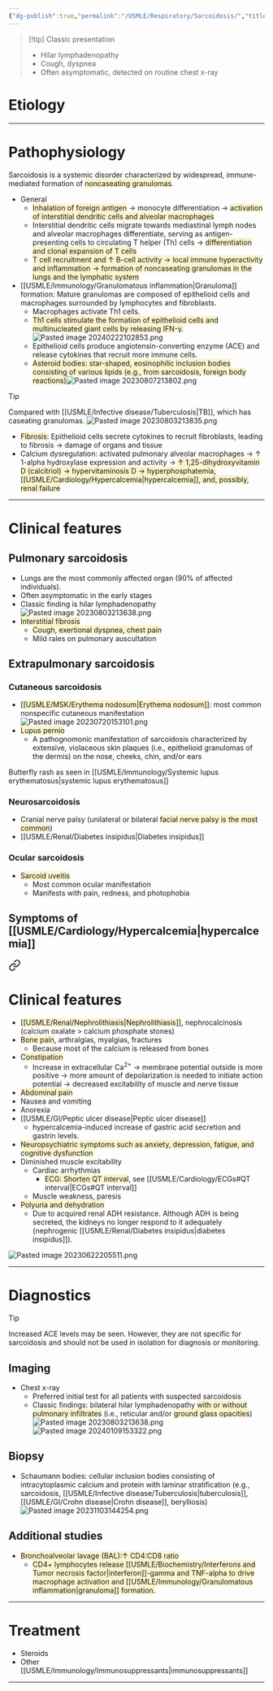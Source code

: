 ```yaml
---
{"dg-publish":true,"permalink":"/USMLE/Respiratory/Sarcoidosis/","title":"Sarcoidosis"}
---
```


>[!tip] Classic presentation
>- HiIar lymphadenopathy
>- Cough, dyspnea
>- Often asymptomatic, detected on routine chest x-ray
# Etiology


---
# Pathophysiology
Sarcoidosis is a systemic disorder characterized by widespread, immune-mediated formation of <span style="background:rgba(240, 200, 0, 0.2)">noncaseating granulomas</span>.
- General
	- <span style="background:rgba(240, 200, 0, 0.2)">Inhalation of foreign antigen</span> → monocyte differentiation → <span style="background:rgba(240, 200, 0, 0.2)">activation of interstitial dendritic cells and alveolar macrophages</span>
	- Interstitial dendritic cells migrate towards mediastinal lymph nodes and alveolar macrophages differentiate, serving as antigen-presenting cells to circulating T helper (Th) cells → <span style="background:rgba(240, 200, 0, 0.2)">differentiation and clonal expansion of T cells</span>
	- <span style="background:rgba(240, 200, 0, 0.2)">T cell recruitment and ↑ B-cell activity → local immune hyperactivity and inflammation → formation of noncaseating granulomas in the lungs and the lymphatic system</span>
- [[USMLE/Immunology/Granulomatous inflammation\|Granuloma]] formation: Mature granulomas are composed of epithelioid cells and macrophages surrounded by lymphocytes and fibroblasts.
	- Macrophages activate Th1 cells. 
	- <span style="background:rgba(240, 200, 0, 0.2)">Th1 cells stimulate the formation of epithelioid cells and multinucleated giant cells by releasing IFN-γ.</span>![Pasted image 20240222102853.png](/img/user/appendix/Pasted%20image%2020240222102853.png)
	- Epithelioid cells produce angiotensin-converting enzyme (ACE) and release cytokines that recruit more immune cells.
	- <span style="background:rgba(240, 200, 0, 0.2)">Asteroid bodies: star-shaped, eosinophilic inclusion bodies consisting of various lipids (e.g., from sarcoidosis, foreign body reactions)</span>![Pasted image 20230807213802.png](/img/user/appendix/Pasted%20image%2020230807213802.png)

>[!tip] 
>Compared with [[USMLE/Infective disease/Tuberculosis\|TB]], which has caseating granulomas.
>![Pasted image 20230803213835.png](/img/user/appendix/Pasted%20image%2020230803213835.png)

- <span style="background:rgba(240, 200, 0, 0.2)">Fibrosis</span>: Epithelioid cells secrete cytokines to recruit fibroblasts, leading to fibrosis → damage of organs and tissue
- Calcium dysregulation: activated pulmonary alveolar macrophages → ↑ 1-alpha hydroxylase expression and activity → <span style="background:rgba(240, 200, 0, 0.2)">↑ 1,25-dihydroxyvitamin D (calcitriol) → hypervitaminosis D → hyperphosphatemia, [[USMLE/Cardiology/Hypercalcemia\|hypercalcemia]], and, possibly, renal failure</span>

---
# Clinical features
## Pulmonary sarcoidosis
- Lungs are the most commonly affected organ (90% of affected individuals).
- Often asymptomatic in the early stages
- Classic finding is hilar lymphadenopathy![Pasted image 20230803213638.png](/img/user/appendix/Pasted%20image%2020230803213638.png)
- <span style="background:rgba(240, 200, 0, 0.2)">Interstitial fibrosis</span>
	- <span style="background:rgba(240, 200, 0, 0.2)">Cough, exertional dyspnea, chest pain</span>
	- Mild rales on pulmonary auscultation
## Extrapulmonary sarcoidosis
### Cutaneous sarcoidosis
- <span style="background:rgba(240, 200, 0, 0.2)">[[USMLE/MSK/Erythema nodosum\|Erythema nodosum]]</span>: most common nonspecific cutaneous manifestation 
![Pasted image 20230720153101.png](/img/user/appendix/Pasted%20image%2020230720153101.png)
- <span style="background:rgba(240, 200, 0, 0.2)">Lupus pernio</span>
	- A pathognomonic manifestation of sarcoidosis characterized by extensive, violaceous skin plaques (i.e., epithelioid granulomas of the dermis) on the nose, cheeks, chin, and/or ears 

Butterfly rash as seen in [[USMLE/Immunology/Systemic lupus erythematosus\|systemic lupus erythematosus]]
### Neurosarcoidosis
- Cranial nerve palsy (unilateral or bilateral <span style="background:rgba(240, 200, 0, 0.2)">facial nerve palsy is the most common</span>)
- [[USMLE/Renal/Diabetes insipidus\|Diabetes insipidus]]
### Ocular sarcoidosis
- <span style="background:rgba(240, 200, 0, 0.2)">Sarcoid uveitis</span> 
	- Most common ocular manifestation
	- Manifests with pain, redness, and photophobia
## Symptoms of [[USMLE/Cardiology/Hypercalcemia\|hypercalcemia]]
<div class="transclusion internal-embed is-loaded"><a class="markdown-embed-link" href="/USMLE/Cardiology/Hypercalcemia/#clinical-features" aria-label="Open link"><svg xmlns="http://www.w3.org/2000/svg" width="24" height="24" viewBox="0 0 24 24" fill="none" stroke="currentColor" stroke-width="2" stroke-linecap="round" stroke-linejoin="round" class="svg-icon lucide-link"><path d="M10 13a5 5 0 0 0 7.54.54l3-3a5 5 0 0 0-7.07-7.07l-1.72 1.71"></path><path d="M14 11a5 5 0 0 0-7.54-.54l-3 3a5 5 0 0 0 7.07 7.07l1.71-1.71"></path></svg></a><div class="markdown-embed">



# Clinical features
- <span style="background:rgba(240, 200, 0, 0.2)">[[USMLE/Renal/Nephrolithiasis\|Nephrolithiasis]]</span>, nephrocalcinosis (calcium oxalate > calcium phosphate stones)
- <span style="background:rgba(240, 200, 0, 0.2)">Bone pain</span>, arthralgias, myalgias, fractures
	- Because most of the calcium is released from bones
- <span style="background:rgba(240, 200, 0, 0.2)">Constipation</span>
	- Increase in extracellular Ca<sup>2+</sup> → membrane potential outside is more positive → more amount of depolarization is needed to initiate action potential → decreased excitability of muscle and nerve tissue
- <span style="background:rgba(240, 200, 0, 0.2)">Abdominal pain</span>
- Nausea and vomiting
- Anorexia
- [[USMLE/GI/Peptic ulcer disease\|Peptic ulcer disease]]
	- hypercalcemia-induced increase of gastric acid secretion and gastrin levels.
- <span style="background:rgba(240, 200, 0, 0.2)">Neuropsychiatric symptoms such as anxiety, depression, fatigue, and cognitive dysfunction</span>
- Diminished muscle excitability
	- Cardiac arrhythmias
		- <span style="background:rgba(240, 200, 0, 0.2)">ECG: Shorten QT interval</span>, see [[USMLE/Cardiology/ECGs#QT interval\|ECGs#QT interval]]
	- Muscle weakness, paresis
- <span style="background:rgba(240, 200, 0, 0.2)">Polyuria and dehydration</span>
	- Due to acquired renal ADH resistance. Although ADH is being secreted, the kidneys no longer respond to it adequately (nephrogenic [[USMLE/Renal/Diabetes insipidus\|diabetes insipidus]]).

![Pasted image 20230622205511.png](/img/user/appendix/Pasted%20image%2020230622205511.png)


</div></div>


---
# Diagnostics
>[!tip] 
>Increased ACE levels may be seen. However, they are not specific for sarcoidosis and should not be used in isolation for diagnosis or monitoring.

## Imaging
- Chest x-ray
	- Preferred initial test for all patients with suspected sarcoidosis
	- Classic findings: bilateral hilar lymphadenopathy <span style="background:rgba(240, 200, 0, 0.2)">with or without pulmonary infiltrates</span> (i.e., reticular and/or <span style="background:rgba(240, 200, 0, 0.2)">ground glass opacities</span>)![Pasted image 20230803213638.png](/img/user/appendix/Pasted%20image%2020230803213638.png)![Pasted image 20240109153322.png](/img/user/appendix/Pasted%20image%2020240109153322.png)
## Biopsy
- Schaumann bodies: cellular inclusion bodies consisting of intracytoplasmic calcium and protein with laminar stratification (e.g., sarcoidosis, [[USMLE/Infective disease/Tuberculosis\|tuberculosis]], [[USMLE/GI/Crohn disease\|Crohn disease]], berylliosis)![Pasted image 20231103144254.png](/img/user/appendix/Pasted%20image%2020231103144254.png)
## Additional studies
- <span style="background:rgba(240, 200, 0, 0.2)">Bronchoalveolar lavage (BAL):↑ CD4:CD8 ratio</span>
	- <span style="background:rgba(240, 200, 0, 0.2)">CD4+ lymphocytes release [[USMLE/Biochemistry/Interferons and Tumor necrosis factor\|interferon]]-gamma and TNF-alpha to drive macrophage activation and [[USMLE/Immunology/Granulomatous inflammation\|granuloma]] formation.</span>

---
# Treatment
- Steroids
- Other [[USMLE/Immunology/Immunosuppressants\|immunosuppressants]]

---
